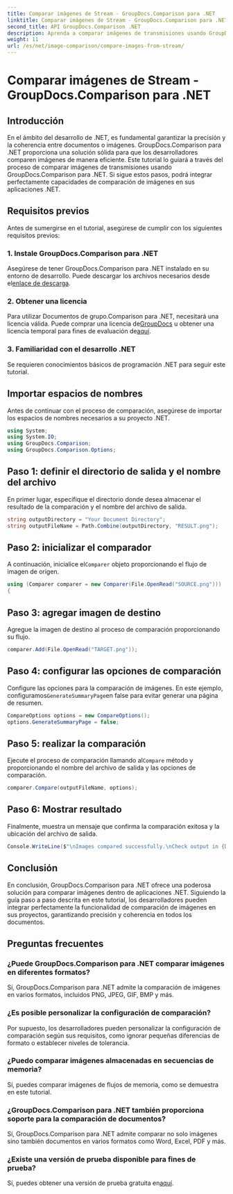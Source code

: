 ```yaml
---
title: Comparar imágenes de Stream - GroupDocs.Comparison para .NET
linktitle: Comparar imágenes de Stream - GroupDocs.Comparison para .NET
second_title: API GroupDocs.Comparison .NET
description: Aprenda a comparar imágenes de transmisiones usando GroupDocs.Comparison para .NET. Guía paso a paso para una integración perfecta en aplicaciones .NET.
weight: 11
url: /es/net/image-comparison/compare-images-from-stream/
---
```


# Comparar imágenes de Stream - GroupDocs.Comparison para .NET

## Introducción
En el ámbito del desarrollo de .NET, es fundamental garantizar la precisión y la coherencia entre documentos o imágenes. GroupDocs.Comparison para .NET proporciona una solución sólida para que los desarrolladores comparen imágenes de manera eficiente. Este tutorial lo guiará a través del proceso de comparar imágenes de transmisiones usando GroupDocs.Comparison para .NET. Si sigue estos pasos, podrá integrar perfectamente capacidades de comparación de imágenes en sus aplicaciones .NET.
## Requisitos previos
Antes de sumergirse en el tutorial, asegúrese de cumplir con los siguientes requisitos previos:
### 1. Instale GroupDocs.Comparison para .NET
Asegúrese de tener GroupDocs.Comparison para .NET instalado en su entorno de desarrollo. Puede descargar los archivos necesarios desde el[enlace de descarga](https://releases.groupdocs.com/comparison/net/).
### 2. Obtener una licencia
 Para utilizar Documentos de grupo.Comparison para .NET, necesitará una licencia válida. Puede comprar una licencia de[GroupDocs](https://purchase.groupdocs.com/buy) u obtener una licencia temporal para fines de evaluación de[aquí](https://purchase.groupdocs.com/temporary-license/).
### 3. Familiaridad con el desarrollo .NET
Se requieren conocimientos básicos de programación .NET para seguir este tutorial.

## Importar espacios de nombres
Antes de continuar con el proceso de comparación, asegúrese de importar los espacios de nombres necesarios a su proyecto .NET. 
```csharp
using System;
using System.IO;
using GroupDocs.Comparison;
using GroupDocs.Comparison.Options;
```
## Paso 1: definir el directorio de salida y el nombre del archivo
En primer lugar, especifique el directorio donde desea almacenar el resultado de la comparación y el nombre del archivo de salida.
```csharp
string outputDirectory = "Your Document Directory";
string outputFileName = Path.Combine(outputDirectory, "RESULT.png");
```
## Paso 2: inicializar el comparador
 A continuación, inicialice el`Comparer` objeto proporcionando el flujo de imagen de origen.
```csharp
using (Comparer comparer = new Comparer(File.OpenRead("SOURCE.png")))
{
```
## Paso 3: agregar imagen de destino
Agregue la imagen de destino al proceso de comparación proporcionando su flujo.
```csharp
comparer.Add(File.OpenRead("TARGET.png"));
```
## Paso 4: configurar las opciones de comparación
 Configure las opciones para la comparación de imágenes. En este ejemplo, configuramos`GenerateSummaryPage`en false para evitar generar una página de resumen.
```csharp
CompareOptions options = new CompareOptions();
options.GenerateSummaryPage = false;
```
## Paso 5: realizar la comparación
 Ejecute el proceso de comparación llamando al`Compare` método y proporcionando el nombre del archivo de salida y las opciones de comparación.
```csharp
comparer.Compare(outputFileName, options);
```
## Paso 6: Mostrar resultado
Finalmente, muestra un mensaje que confirma la comparación exitosa y la ubicación del archivo de salida.
```csharp
Console.WriteLine($"\nImages compared successfully.\nCheck output in {Directory.GetCurrentDirectory()}.");
```

## Conclusión
En conclusión, GroupDocs.Comparison para .NET ofrece una poderosa solución para comparar imágenes dentro de aplicaciones .NET. Siguiendo la guía paso a paso descrita en este tutorial, los desarrolladores pueden integrar perfectamente la funcionalidad de comparación de imágenes en sus proyectos, garantizando precisión y coherencia en todos los documentos.
## Preguntas frecuentes
### ¿Puede GroupDocs.Comparison para .NET comparar imágenes en diferentes formatos?
Sí, GroupDocs.Comparison para .NET admite la comparación de imágenes en varios formatos, incluidos PNG, JPEG, GIF, BMP y más.
### ¿Es posible personalizar la configuración de comparación?
Por supuesto, los desarrolladores pueden personalizar la configuración de comparación según sus requisitos, como ignorar pequeñas diferencias de formato o establecer niveles de tolerancia.
### ¿Puedo comparar imágenes almacenadas en secuencias de memoria?
Sí, puedes comparar imágenes de flujos de memoria, como se demuestra en este tutorial.
### ¿GroupDocs.Comparison para .NET también proporciona soporte para la comparación de documentos?
Sí, GroupDocs.Comparison para .NET admite comparar no solo imágenes sino también documentos en varios formatos como Word, Excel, PDF y más.
### ¿Existe una versión de prueba disponible para fines de prueba?
 Sí, puedes obtener una versión de prueba gratuita en[aquí](https://releases.groupdocs.com/).